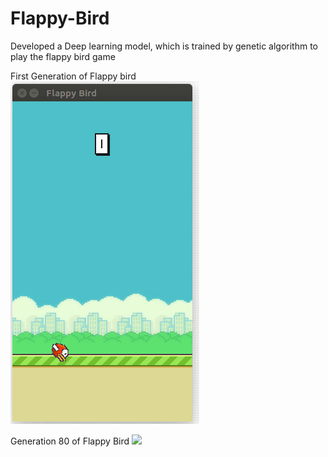 # Flappy-Bird
Developed a Deep learning model, which is trained by genetic algorithm to play the flappy bird game

First Generation of Flappy bird
![](gen1.gif)



















Generation 80 of Flappy Bird
![](gen80.gif)
